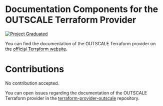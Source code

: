 # Documentation Components for the OUTSCALE Terraform Provider
[![Project Graduated](https://docs.outscale.com/fr/userguide/_images/Project-Graduated-green.svg)](https://docs.outscale.com/en/userguide/Open-Source-Projects.html)

You can find the documentation of the OUTSCALE Terraform provider on the [official Terraform website](https://registry.terraform.io/providers/outscale-dev/outscale/latest/docs).

# Contributions

No contribution accepted.

You can open issues regarding the documentation of the OUTSCALE Terraform provider in the [terraform-provider-outscale](https://github.com/outscale/terraform-provider-outscale) repository.